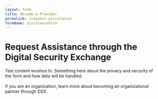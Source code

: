 ```yaml
---
layout: form
title: Become a Provider
permalink: /request-assistance/
formName: assistanceForm
---
```


# Request Assistance through the Digital Security Exchange

Test content woohoo hi. Something here about the privacy and security of the form and how data will be handled.  
<br/>
If you are an organization, learn more about becoming an organizational partner through DSX.
